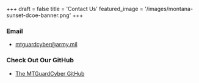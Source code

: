+++
draft = false
title = 'Contact Us'
featured_image = '/images/montana-sunset-dcoe-banner.png'
+++

### Email

- mtguardcyber@army.mil

### Check Out Our GitHub

- [The MTGuardCyber GitHub](https://github.com/mtguardcyber)
